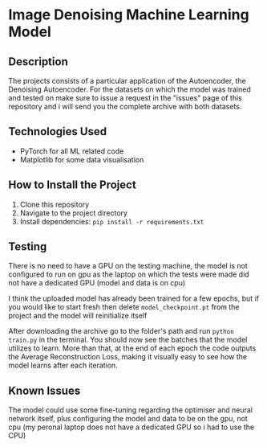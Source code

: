 # Image Denoising Machine Learning Model

## Description

The projects consists of a particular application of the Autoencoder, the Denoising Autoencoder. For the datasets on which the model was trained and tested on make sure to issue a request in the "issues" page of this repository and i will send you the complete archive with both datasets.

## Technologies Used

- PyTorch for all ML related code
- Matplotlib for some data visualisation

## How to Install the Project

1. Clone this repository
2. Navigate to the project directory
3. Install dependencies: `pip install -r requirements.txt`

## Testing

There is no need to have a GPU on the testing machine, the model is not configured to run on gpu as the laptop on which the tests were made did not have a dedicated GPU (model and data is on cpu)

I think the uploaded model has already been trained for a few epochs, but if you would like to start fresh then delete ```model_checkpoint.pt``` from the project and the model will reinitialize itself

After downloading the archive go to the folder's path and run ```python train.py``` in the terminal. You should now see the batches that the model utilizes to learn. More than that, at the end of each epoch the code outputs the Average Reconstruction Loss, making it visually easy to see how the model learns after each iteration.

## Known Issues

The model could use some fine-tuning regarding the optimiser and neural network itself, plus configuring the model and data to be on the gpu, not cpu (my peronal laptop does not have a dedicated GPU so i had to use the CPU)


